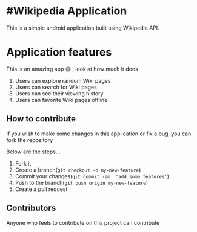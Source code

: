 # #Wikipedia Application
This is a simple android application built using Wikipedia API.

# Application features

This is an amazing app :smile: , look at how much it does
  1. Users can explore random Wiki pages
  2. Users can search for Wiki pages
  3. Users can see their viewing history
  4. Users can favorite Wiki pages offline

## How to contribute
If you wish to make some changes in this application or fix a bug, you can fork the repository

Below are the steps...
 1. Fork it
 2. Create a branch(`git checkout -b my-new-feature`)
 3. Commit your changes(`git commit -am  'add some features'`)
 4. Push to the branch(`git push origin my-new-feature`)
 5. Create a pull request

## Contributors
Anyone who feels to contribute on this project can contribute